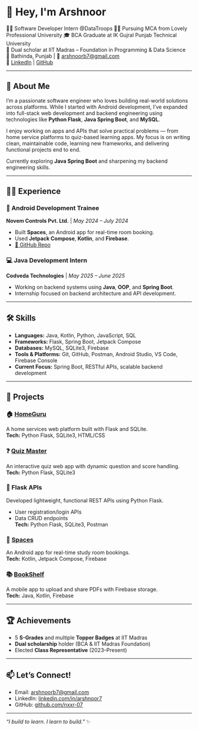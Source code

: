 # 👋 Hey, I'm Arshnoor

👨‍💻 Software Developer Intern @DataTroops
👨‍🎓 Pursuing MCA from Lovely Professional University 
🎓 BCA Graduate at IK Gujral Punjab Technical University  
🧠 Dual scholar at IIT Madras – Foundation in Programming & Data Science  
📍 Bathinda, Punjab | 📧 arshnoorb7@gmail.com  
🔗 [LinkedIn](https://www.linkedin.com/in/arshnoor7) | [GitHub](https://github.com/nxxr-07)

---

## 🚀 About Me

I’m a passionate software engineer who loves building real-world solutions across platforms. While I started with Android development, I’ve expanded into full-stack web development and backend engineering using technologies like **Python Flask**, **Java Spring Boot**, and **MySQL**.

I enjoy working on apps and APIs that solve practical problems — from home service platforms to quiz-based learning apps. My focus is on writing clean, maintainable code, learning new frameworks, and delivering functional projects end to end.

Currently exploring **Java Spring Boot** and sharpening my backend engineering skills.

---

## 🧑‍💻 Experience

### 💼 Android Development Trainee  
**Novem Controls Pvt. Ltd.** | *May 2024 – July 2024*  
- Built **Spaces**, an Android app for real-time room booking.  
- Used **Jetpack Compose**, **Kotlin**, and **Firebase**.  
- [🔗 GitHub Repo](https://github.com/nxxr-07/AlmanaX-CollegeConnect)

### 💻 Java Development Intern  
**Codveda Technologies** | *May 2025 – June 2025*  
- Working on backend systems using **Java**, **OOP**, and **Spring Boot**.  
- Internship focused on backend architecture and API development.

---

## 🛠️ Skills

- **Languages:** Java, Kotlin, Python, JavaScript, SQL  
- **Frameworks:** Flask, Spring Boot, Jetpack Compose  
- **Databases:** MySQL, SQLite3, Firebase  
- **Tools & Platforms:** Git, GitHub, Postman, Android Studio, VS Code, Firebase Console  
- **Current Focus:** Spring Boot, RESTful APIs, scalable backend development

---

## 💼 Projects

### 🏠 [HomeGuru](https://github.com/nxxr-07/HomeGuru)
A home services web platform built with Flask and SQLite.  
**Tech:** Python Flask, SQLite3, HTML/CSS

### ❓ [Quiz Master](https://github.com/nxxr-07/QuizMaster)
An interactive quiz web app with dynamic question and score handling.  
**Tech:** Python Flask, SQLite3

### 🧪 Flask APIs  
Developed lightweight, functional REST APIs using Python Flask.  
- User registration/login APIs  
- Data CRUD endpoints  
**Tech:** Python Flask, SQLite3, Postman

### 📌 [Spaces](https://github.com/nxxr-07/Spaces)  
An Android app for real-time study room bookings.  
**Tech:** Kotlin, Jetpack Compose, Firebase

### 📚 [BookShelf](https://github.com/nxxr-07/BoolShelf.git)  
A mobile app to upload and share PDFs with Firebase storage.  
**Tech:** Java, Kotlin, Firebase

---

## 🏆 Achievements

- 5 **S-Grades** and multiple **Topper Badges** at IIT Madras  
- **Dual scholarship** holder (BCA & IIT Madras Foundation)  
- Elected **Class Representative** (2023–Present)

---

## 📫 Let’s Connect!

- Email: arshnoorb7@gmail.com  
- LinkedIn: [linkedin.com/in/arshnoor7](https://linkedin.com/in/arshnoor7)  
- GitHub: [github.com/nxxr-07](https://github.com/nxxr-07)

---

_“I build to learn. I learn to build.”_ ✨